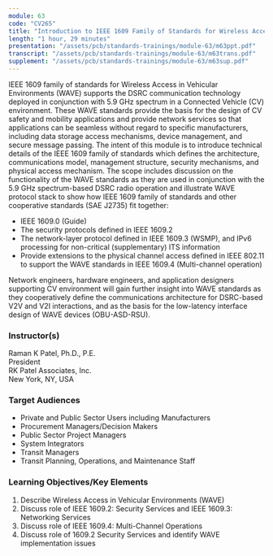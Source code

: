 ```yaml
---
module: 63
code: "CV265"
title: "Introduction to IEEE 1609 Family of Standards for Wireless Access in a Vehicular Environments (WAVE) (2021)"
length: "1 hour, 29 minutes"
presentation: "/assets/pcb/standards-trainings/module-63/m63ppt.pdf"
transcript: "/assets/pcb/standards-trainings/module-63/m63trans.pdf"
supplement: "/assets/pcb/standards-trainings/module-63/m63sup.pdf"
---
```

IEEE 1609 family of standards for Wireless Access in Vehicular Environments (WAVE) supports the DSRC communication technology deployed in conjunction with 5.9 GHz spectrum in a Connected Vehicle (CV) environment. These WAVE standards provide the basis for the design of CV safety and mobility applications and provide network services so that applications can be seamless without regard to specific manufacturers, including data storage access mechanisms, device management, and secure message passing.
The intent of this module is to introduce technical details of the IEEE 1609 family of standards which defines the architecture, communications model, management structure, security mechanisms, and physical access mechanism. The scope includes discussion on the functionality of the WAVE standards as they are used in conjunction with the 5.9 GHz spectrum-based DSRC radio operation and illustrate WAVE protocol stack to show how IEEE 1609 family of standards and other cooperative standards (SAE J2735) fit together:

* IEEE 1609.0 (Guide)
* The security protocols defined in IEEE 1609.2
* The network-layer protocol defined in IEEE 1609.3 (WSMP), and IPv6 processing for non-critical (supplementary) ITS information
* Provide extensions to the physical channel access defined in IEEE 802.11 to support the WAVE standards in IEEE 1609.4 (Multi-channel operation)

Network engineers, hardware engineers, and application designers supporting CV environment will gain further insight into WAVE standards as they cooperatively define the communications architecture for DSRC-based V2V and V2I interactions, and as the basis for the low-latency interface design of WAVE devices (OBU-ASD-RSU).

### Instructor(s)
Raman K Patel, Ph.D., P.E.  
President  
RK Patel Associates, Inc.  
New York, NY, USA

### Target Audiences
*   Private and Public Sector Users including Manufacturers
*   Procurement Managers/Decision Makers
*   Public Sector Project Managers
*   System Integrators
*   Transit Managers
*   Transit Planning, Operations, and Maintenance Staff

<!-- ### Prerequisite(s)
*   CV261: Vehicle-to-Infrastructure (V2I) ITS Standards for Project Managers
*   CV262: Vehicle-to-Vehicle (V2V) ITS Standards for Project Managers -->

### Learning Objectives/Key Elements
1.  Describe Wireless Access in Vehicular Environments (WAVE)
2.  Discuss role of IEEE 1609.2: Security Services and IEEE 1609.3: Networking Services
3.  Discuss role of IEEE 1609.4: Multi-Channel Operations
4.  Discuss role of 1609.2 Security Services and identify WAVE implementation issues

